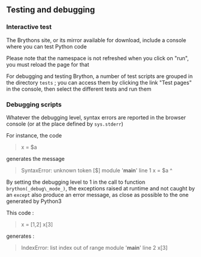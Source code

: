 Testing and debugging
---------------------

### Interactive test

The Brythons site, or its mirror available for download, include a console where you can test Python code

Please note that the namespace is not refreshed when you click on "run", you must reload the page for that

For debugging and testing Brython, a number of test scripts are grouped in the directory `tests` ; you can access them by clicking the link  "Test pages" in the console, then select the different tests and run them

### Debugging scripts

Whatever the debugging level, syntax errors are reported in the browser console (or at the place defined by `sys.stderr`)

For instance, the code

>    x = $a

generates the message

>    SyntaxError: unknown token [$]
>    module '__main__' line 1
>    x = $a
>        ^

By setting the debugging level to 1 in the call to function `brython(_debug\_mode_)`, the exceptions raised at runtime and not caught by an `except` also produce an error message, as close as possible to the one generated by Python3

This code :

>    x = [1,2]
>    x[3]

generates :

>    IndexError: list index out of range
>    module '__main__' line 2
>    x[3]
